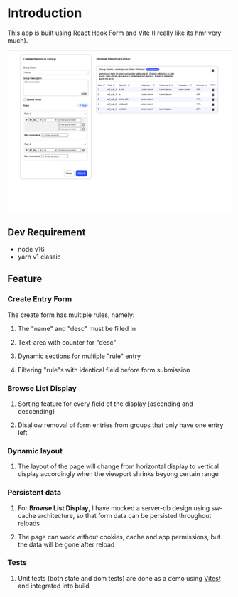 # Introduction

This app is built using [React Hook Form](https://react-hook-form.com/) and [Vite](https://vitejs.dev/) (I really like its hmr very much).

![Screenshot](/docs/screenshot.png)

## Dev Requirement

-   node v16
-   yarn v1 classic

## Feature

### Create Entry Form

The create form has multiple rules, namely:

1. The "name" and "desc" must be filled in

2. Text-area with counter for "desc"

3. Dynamic sections for multiple "rule" entry

4. Filtering "rule"s with identical field before form submission

### Browse List Display

1. Sorting feature for every field of the display (ascending and descending)

2. Disallow removal of form entries from groups that only have one entry left

### Dynamic layout

1. The layout of the page will change from horizontal display to vertical display accordingly when the viewport shrinks beyong certain range

### Persistent data

1. For **Browse List Display**, I have mocked a server-db design using sw-cache architecture, so that form data can be persisted throughout reloads

2. The page can work without cookies, cache and app permissions, but the data will be gone after reload

### Tests

1. Unit tests (both state and dom tests) are done as a demo using [Vitest](https://vitest.dev/) and integrated into build
